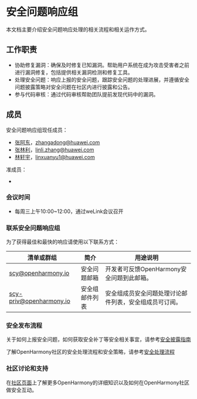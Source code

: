 # 安全问题响应组

本文档主要介绍安全问题响应处理的相关流程和相关运作方式。


## 工作职责

+ 协助修复漏洞：确保及时修复已知漏洞。帮助用户系统在成为攻击受害者之前进行漏洞修复，包括提供相关漏洞检测和修复工具。
+ 处理安全问题：响应上报的安全问题，跟踪安全问题的处理进展，并遵循安全问题披露策略对安全问题在社区内进行披露和公告。
+ 参与代码审核：通过代码审核帮助团队提前发现代码中的漏洞。


## 成员

安全问题响应组现任成员：

+ [张阿东](https://gitee.com/zhangadong)，zhangadong@huawei.com
+ [张林利](https://gitee.com/almighty1982)，linli.zhang@huawei.com
+ [林轩宇](https://gitee.com/lin-xuanyu)，linxuanyu1@huawei.com

准成员：

- 



### 会议时间

- 每周三上午10:00~12:00，通过weLink会议召开



### 联系安全问题响应组

为了获得最佳和最快的响应请使用以下联系方式：

| 清单或群组                             | 简介    | 用途说明                                                       |
| -------------------------------------- | ------- | ------------------------------------------------------------ |
| scy@openharmony.io                 | 安全问题邮箱 | 开发者可反馈OpenHarmony安全问题到此邮箱。 |
| scy-priv@openharmony.io            | 安全组邮件列表| 安全组成员安全问题处理讨论邮件列表，安全组成员可订阅。 |



### 安全发布流程

关于如何上报安全问题，如何获取安全补丁等安全相关事宜，请参考[安全披露指南](/zh/security-process/security-disclosure.md)

了解OpenHarmony社区的安全处理流程和安全策略，请参考[安全处理流程](/zh/security-process/README.md)



### 社区讨论和支持

在[社区页面](https://gitee.com/openharmony)上了解更多OpenHarmony的详细知识以及如何在OpenHarmony社区做安全互动。

